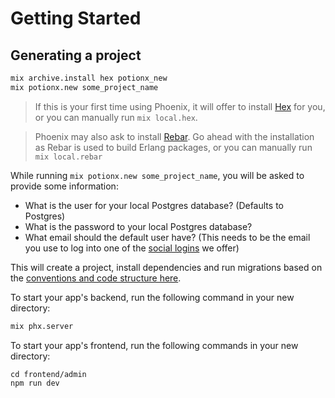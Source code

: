 # Getting Started

## Generating a project
```bash
mix archive.install hex potionx_new
mix potionx.new some_project_name
```
> If this is your first time using Phoenix, it will offer to install [Hex](https://hexdocs.pm/phoenix/installation.html) for you, or you can manually run `mix local.hex`.

> Phoenix may also ask to install [Rebar](https://hexdocs.pm/phoenix/up_and_running.html). Go ahead with the installation as Rebar is used to build Erlang packages, or you can manually run `mix local.rebar`

While running `mix potionx.new some_project_name`, you will be asked to provide some information:
- What is the user for your local Postgres database? (Defaults to Postgres)
- What is the password to your local Postgres database?
- What email should the default user have? (This needs to be the email you use to log into one of the [social logins](/docs/social.html) we offer)

This will create a project, install dependencies and run migrations based on the [conventions and code structure here](https://docs.potionapps.com/conventions/overview.html#file-structure).

To start your app's backend, run the following command in your new directory:
```bash
mix phx.server
```

To start your app's frontend, run the following commands in your new directory:
```
cd frontend/admin
npm run dev
```